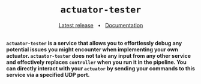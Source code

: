 

<h1 align="center"><code>actuator-tester</code></h1>
<div align="center">
  <a href="https://github.com/VU-ASE/actuator-tester/releases/latest">Latest release</a>
  <span>&nbsp;&nbsp;•&nbsp;&nbsp;</span>
  <a href="https://ase.vu.nl/docs/">Documentation</a>
  <br />
</div>
<br/>

**`actuator-tester` is a service that allows you to effortlessly debug any potential issues you might encounter when implementing your own actuator. `actuator-tester` does not take any input from any other service and effectively replaces `controller` when you run it in the pipeline. You can directly interact with your `actuator` by sending your commands to this service via a specified UDP port.**
